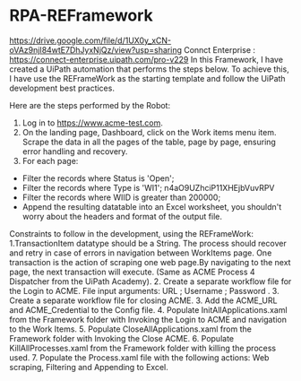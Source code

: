 # RPA-REFramework
https://drive.google.com/file/d/1UX0y_xCN-oVAz9njI84wtE7DhJyxNjQz/view?usp=sharing
Connct Enterprise : https://connect-enterprise.uipath.com/pro-v229
In this Framework, I have created a UiPath automation that performs the steps below.
To achieve this, I have use the REFrameWork as the starting template and follow the UiPath development best practices.

Here are the steps performed by the Robot:
1. Log in to https://www.acme-test.com.
2. On the landing page, Dashboard, click on the Work items menu item. Scrape the data in all the pages of the table, page by page, ensuring error handling and recovery.
3. For each page:
- Filter the records where Status is 'Open';
- Filter the records where Type is 'WI1'; n4aO9UZhciP11XHEjbVuvRPV
- Filter the records where WIID is greater than 200000;
- Append the resulting datatable into an Excel worksheet, you shouldn't worry about the headers and format of the output file.

Constraints to follow in the development, using the REFrameWork:
1.TransactionItem datatype should be a String. The process should recover and retry in case of errors in navigation between WorkItems page. One transaction is the action of scraping one web page.By navigating to the next page, the next transaction will execute. (Same as ACME Process 4 Dispatcher from the UiPath Academy). 
2. Create a separate workflow file for the Login to ACME. File input arguments: URL ; Username ; Password .
3. Create a separate workflow file for closing ACME. 
3. Add the ACME_URL and ACME_Credential to the Config file.
4. Populate InitAllApplications.xaml from the Framework folder with Invoking the Login to ACME and navigation to the Work Items.
5. Populate CloseAllApplications.xaml from the Framework folder with Invoking the Close ACME.
6. Populate KillAllProcesses.xaml from the Framework folder with killing the process used.
7. Populate the Process.xaml file with the following actions: Web scraping, Filtering and Appending to Excel.

